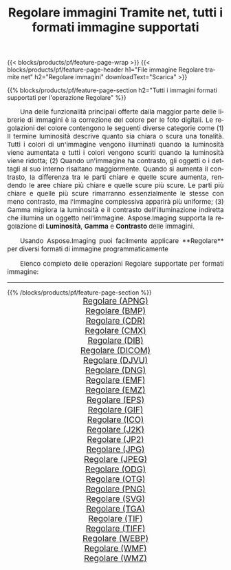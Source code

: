 ﻿---
title: Regolare immagini Tramite net, tutti i formati immagine supportati 
weight: 3920
url: /it/net/adjust/ 
lang: it
langdirlevel: 2
locales: zh-hans,ja,it,ru,de,es,fr,nl,id,lt,pl,pt,vi,tr,ko,zh-hant,ar,hi,th,sv,cs,uk,he
description: Usando Aspose.Imaging puoi facilmente Regolare immagini tramite net
---

{{< blocks/products/pf/feature-page-wrap >}}
{{< blocks/products/pf/feature-page-header h1="File immagine Regolare tramite net" h2="Regolare immagini" downloadText="Scarica" >}}


{{% blocks/products/pf/feature-page-section  h2="Tutti i immagini formati supportati per l'operazione Regolare" %}}
<p align="justify" style="text-indent:2em;font-size:15px;">
Una delle funzionalità principali offerte dalla maggior parte delle librerie di immagini è la correzione del colore per le foto digitali. Le regolazioni del colore contengono le seguenti diverse categorie come (1) Il termine luminosità descrive quanto sia chiara o scura una tonalità. Tutti i colori di un'immagine vengono illuminati quando la luminosità viene aumentata e tutti i colori vengono scuriti quando la luminosità viene ridotta; (2) Quando un'immagine ha contrasto, gli oggetti o i dettagli al suo interno risaltano maggiormente. Quando si aumenta il contrasto, la differenza tra le parti chiare e quelle scure aumenta, rendendo le aree chiare più chiare e quelle scure più scure. Le parti più chiare e quelle più scure rimarranno essenzialmente le stesse con meno contrasto, ma l'immagine complessiva apparirà più uniforme; (3) Gamma migliora la luminosità e il contrasto dell'illuminazione indiretta che illumina un oggetto nell'immagine. Aspose.Imaging supporta la regolazione di <b>Luminosità</b>, <b>Gamma</b> e <b>Contrasto</b> delle immagini.
</p>
<p align="justify" style="text-indent:2em;font-size:15px;">
Usando Aspose.Imaging puoi facilmente applicare **Regolare** per diversi formati di immagine programmaticamente
</p>
<p align="justify" style="text-indent:2em;font-size:15px;">
Elenco completo delle operazioni Regolare supportate per formati immagine:
</p>
<hr/>
{{% /blocks/products/pf/feature-page-section %}}
<div class="container-fluid productfamilypage bg-gray">
    <div class="convertypes bg-gray agp-content section">
        <div class="container">
		<div class="row other-converters" style="gap: 10px;font-size: 19px;text-align:center;">
		    <div class='col-md-2 other-converter remove-lp remove-rp'><a href="/imaging/it/net/adjust/apng/" style="padding:15px;">Regolare (APNG)</a></div><div class='col-md-2 other-converter remove-lp remove-rp'><a href="/imaging/it/net/adjust/bmp/" style="padding:15px;">Regolare (BMP)</a></div><div class='col-md-2 other-converter remove-lp remove-rp'><a href="/imaging/it/net/adjust/cdr/" style="padding:15px;">Regolare (CDR)</a></div><div class='col-md-2 other-converter remove-lp remove-rp'><a href="/imaging/it/net/adjust/cmx/" style="padding:15px;">Regolare (CMX)</a></div><div class='col-md-2 other-converter remove-lp remove-rp'><a href="/imaging/it/net/adjust/dib/" style="padding:15px;">Regolare (DIB)</a></div><div class='col-md-2 other-converter remove-lp remove-rp'><a href="/imaging/it/net/adjust/dicom/" style="padding:15px;">Regolare (DICOM)</a></div><div class='col-md-2 other-converter remove-lp remove-rp'><a href="/imaging/it/net/adjust/djvu/" style="padding:15px;">Regolare (DJVU)</a></div><div class='col-md-2 other-converter remove-lp remove-rp'><a href="/imaging/it/net/adjust/dng/" style="padding:15px;">Regolare (DNG)</a></div><div class='col-md-2 other-converter remove-lp remove-rp'><a href="/imaging/it/net/adjust/emf/" style="padding:15px;">Regolare (EMF)</a></div><div class='col-md-2 other-converter remove-lp remove-rp'><a href="/imaging/it/net/adjust/emz/" style="padding:15px;">Regolare (EMZ)</a></div><div class='col-md-2 other-converter remove-lp remove-rp'><a href="/imaging/it/net/adjust/eps/" style="padding:15px;">Regolare (EPS)</a></div><div class='col-md-2 other-converter remove-lp remove-rp'><a href="/imaging/it/net/adjust/gif/" style="padding:15px;">Regolare (GIF)</a></div><div class='col-md-2 other-converter remove-lp remove-rp'><a href="/imaging/it/net/adjust/ico/" style="padding:15px;">Regolare (ICO)</a></div><div class='col-md-2 other-converter remove-lp remove-rp'><a href="/imaging/it/net/adjust/j2k/" style="padding:15px;">Regolare (J2K)</a></div><div class='col-md-2 other-converter remove-lp remove-rp'><a href="/imaging/it/net/adjust/jp2/" style="padding:15px;">Regolare (JP2)</a></div><div class='col-md-2 other-converter remove-lp remove-rp'><a href="/imaging/it/net/adjust/jpg/" style="padding:15px;">Regolare (JPG)</a></div><div class='col-md-2 other-converter remove-lp remove-rp'><a href="/imaging/it/net/adjust/jpeg/" style="padding:15px;">Regolare (JPEG)</a></div><div class='col-md-2 other-converter remove-lp remove-rp'><a href="/imaging/it/net/adjust/odg/" style="padding:15px;">Regolare (ODG)</a></div><div class='col-md-2 other-converter remove-lp remove-rp'><a href="/imaging/it/net/adjust/otg/" style="padding:15px;">Regolare (OTG)</a></div><div class='col-md-2 other-converter remove-lp remove-rp'><a href="/imaging/it/net/adjust/png/" style="padding:15px;">Regolare (PNG)</a></div><div class='col-md-2 other-converter remove-lp remove-rp'><a href="/imaging/it/net/adjust/svg/" style="padding:15px;">Regolare (SVG)</a></div><div class='col-md-2 other-converter remove-lp remove-rp'><a href="/imaging/it/net/adjust/tga/" style="padding:15px;">Regolare (TGA)</a></div><div class='col-md-2 other-converter remove-lp remove-rp'><a href="/imaging/it/net/adjust/tif/" style="padding:15px;">Regolare (TIF)</a></div><div class='col-md-2 other-converter remove-lp remove-rp'><a href="/imaging/it/net/adjust/tiff/" style="padding:15px;">Regolare (TIFF)</a></div><div class='col-md-2 other-converter remove-lp remove-rp'><a href="/imaging/it/net/adjust/webp/" style="padding:15px;">Regolare (WEBP)</a></div><div class='col-md-2 other-converter remove-lp remove-rp'><a href="/imaging/it/net/adjust/wmf/" style="padding:15px;">Regolare (WMF)</a></div><div class='col-md-2 other-converter remove-lp remove-rp'><a href="/imaging/it/net/adjust/wmz/" style="padding:15px;">Regolare (WMZ)</a></div>
                </div>
        </div>
    </div>
</div>
<br/>
